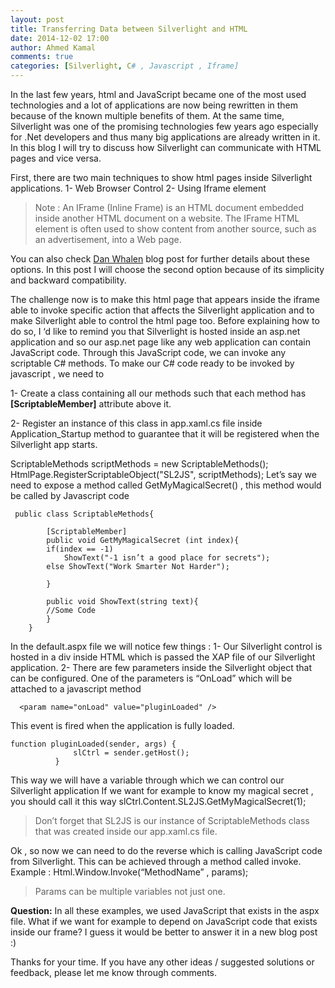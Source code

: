 ```yaml
---
layout: post
title: Transferring Data between Silverlight and HTML
date: 2014-12-02 17:00
author: Ahmed Kamal
comments: true
categories: [Silverlight, C# , Javascript , Iframe]
---
```

In the last few years, html and JavaScript became one of the most used technologies and a lot of applications are now being rewritten in them because of the known multiple benefits of them. At the same time, Silverlight was one of the promising technologies few years ago especially for .Net developers and thus many big applications are already written in it.  In this blog I will try to discuss how Silverlight can communicate with HTML pages and vice versa. 

First, there are two main techniques to show html pages inside Silverlight applications. 
1-	Web Browser Control
2-	Using Iframe element

> Note : An IFrame (Inline Frame) is an HTML document embedded inside
> another HTML document on a website. The IFrame HTML element is often
> used to show content from another source, such as an advertisement,
> into a Web page.

You can also check [Dan Whalen](http://weblogs.asp.net/dwahlin/integrating-html-into-silverlight-applications) blog post for further details about these options. In this post I will choose the second option because of its simplicity and backward compatibility.

The challenge now is to make this html page that appears inside the iframe able to invoke specific action that affects the Silverlight application and to make Silverlight able to control the html page too.
Before explaining how to do so, I ‘d like to remind you that Silverlight is hosted inside an asp.net application and so our asp.net page like any web application can contain JavaScript code. Through this JavaScript code, we can invoke any scriptable C# methods.
To make our C# code ready to be invoked by javascript , we need to 

1-	Create a class containing all our methods such that each method has **[ScriptableMember]** attribute above it.

2-	Register an instance of this class in app.xaml.cs file inside Application_Startup method to guarantee that it will be registered when the Silverlight app starts.

ScriptableMethods scriptMethods = new ScriptableMethods();
HtmlPage.RegisterScriptableObject("SL2JS", scriptMethods);
Let’s say we need to expose a method called GetMyMagicalSecret() , this method would be called by Javascript code 

   

     public class ScriptableMethods{
    
            [ScriptableMember]
            public void GetMyMagicalSecret (int index){
            if(index == -1) 
                ShowText("-1 isn’t a good place for secrets");
            else ShowText("Work Smarter Not Harder");
            
            }
    
            public void ShowText(string text){
            //Some Code
            }
        }

In the default.aspx file we will notice few things :
1-	Our Silverlight control is hosted in a div inside HTML which is passed the XAP file of our Silverlight application.
2-	There are few parameters inside the Silverlight object that can be configured. One of the parameters is “OnLoad” which will be attached to a javascript method 

      <param name="onLoad" value="pluginLoaded" />

This event is fired when the application is fully loaded.

    function pluginLoaded(sender, args) {
                  slCtrl = sender.getHost();
              }

This way we will have a variable through which we can control our Silverlight application
If we want for example to know my magical secret , you should call it this way 
slCtrl.Content.SL2JS.GetMyMagicalSecret(1);

> Don’t forget that SL2JS is our instance of ScriptableMethods class
> that was created inside our app.xaml.cs file.

Ok , so now we can need to do the reverse which is calling JavaScript code from Silverlight. This can be achieved through a method called invoke. Example :
Html.Window.Invoke(“MethodName” , params);

> Params can be multiple variables not just one.

**Question:** In all these examples, we used JavaScript that exists in the aspx file. What if we want for example to depend on JavaScript code that exists inside our frame?
I guess it would be better to answer it in a new blog post :) 

Thanks for your time. If you have any other ideas / suggested solutions or feedback, please let me know through comments.

